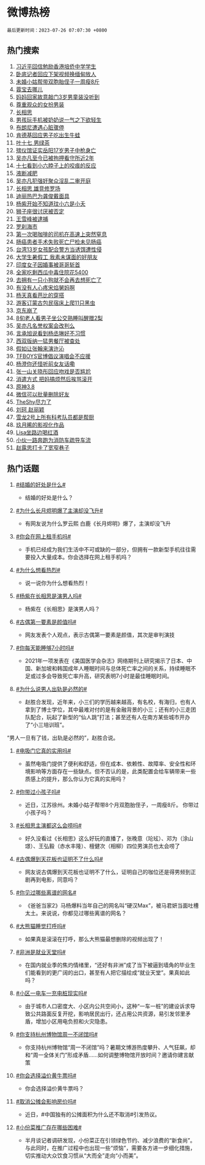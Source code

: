 # 微博热榜

`最后更新时间：2023-07-26 07:07:30 +0800`

## 热门搜索

1. [习近平回信勉励香港培侨中学学生](https://m.weibo.cn/search?containerid=100103type%3D1%26t%3D10%26q%3D%23%E4%B9%A0%E8%BF%91%E5%B9%B3%E5%9B%9E%E4%BF%A1%E5%8B%89%E5%8A%B1%E9%A6%99%E6%B8%AF%E5%9F%B9%E4%BE%A8%E4%B8%AD%E5%AD%A6%E5%AD%A6%E7%94%9F%23&stream_entry_id=51&isnewpage=1&extparam=seat%3D1%26dgr%3D0%26c_type%3D51%26filter_type%3Drealtimehot%26pos%3D0%26cate%3D10103%26stream_entry_id%3D51%26display_time%3D1690326449%26pre_seqid%3D169032644989001842362&luicode=10000011&lfid=106003type%253D25%2526t%253D3%2526disable_hot%253D1%2526filter_type%253Drealtimehot)
1. [卧底记者回应下架视频换缅甸放人](https://m.weibo.cn/search?containerid=100103type%3D1%26t%3D10%26q%3D%23%E5%8D%A7%E5%BA%95%E8%AE%B0%E8%80%85%E5%9B%9E%E5%BA%94%E4%B8%8B%E6%9E%B6%E8%A7%86%E9%A2%91%E6%8D%A2%E7%BC%85%E7%94%B8%E6%94%BE%E4%BA%BA%23&stream_entry_id=31&isnewpage=1&extparam=seat%3D1%26stream_entry_id%3D31%26filter_type%3Drealtimehot%26pos%3D0%26realpos%3D1%26lcate%3D5001%26c_type%3D31%26q%3D%2523%25E5%258D%25A7%25E5%25BA%2595%25E8%25AE%25B0%25E8%2580%2585%25E5%259B%259E%25E5%25BA%2594%25E4%25B8%258B%25E6%259E%25B6%25E8%25A7%2586%25E9%25A2%2591%25E6%258D%25A2%25E7%25BC%2585%25E7%2594%25B8%25E6%2594%25BE%25E4%25BA%25BA%2523%26flag%3D2%26cate%3D5001%26band_rank%3D1%26dgr%3D0%26display_time%3D1690326449%26pre_seqid%3D169032644989001842362&luicode=10000011&lfid=106003type%253D25%2526t%253D3%2526disable_hot%253D1%2526filter_type%253Drealtimehot)
1. [未婚小姑帮带双胞胎侄子一周瘦8斤](https://m.weibo.cn/search?containerid=100103type%3D1%26t%3D10%26q%3D%23%E6%9C%AA%E5%A9%9A%E5%B0%8F%E5%A7%91%E5%B8%AE%E5%B8%A6%E5%8F%8C%E8%83%9E%E8%83%8E%E4%BE%84%E5%AD%90%E4%B8%80%E5%91%A8%E7%98%A68%E6%96%A4%23&stream_entry_id=31&isnewpage=1&extparam=seat%3D1%26stream_entry_id%3D31%26filter_type%3Drealtimehot%26pos%3D1%26realpos%3D2%26lcate%3D5001%26c_type%3D31%26q%3D%2523%25E6%259C%25AA%25E5%25A9%259A%25E5%25B0%258F%25E5%25A7%2591%25E5%25B8%25AE%25E5%25B8%25A6%25E5%258F%258C%25E8%2583%259E%25E8%2583%258E%25E4%25BE%2584%25E5%25AD%2590%25E4%25B8%2580%25E5%2591%25A8%25E7%2598%25A68%25E6%2596%25A4%2523%26flag%3D0%26cate%3D5001%26band_rank%3D2%26dgr%3D0%26display_time%3D1690326449%26pre_seqid%3D169032644989001842362&luicode=10000011&lfid=106003type%253D25%2526t%253D3%2526disable_hot%253D1%2526filter_type%253Drealtimehot)
1. [蓉宝去哪儿](https://m.weibo.cn/search?containerid=100103type%3D1%26t%3D10%26q%3D%23%E8%93%89%E5%AE%9D%E5%8E%BB%E5%93%AA%E5%84%BF%23&stream_entry_id=31&isnewpage=1&extparam=seat%3D1%26stream_entry_id%3D31%26filter_type%3Drealtimehot%26pos%3D2%26realpos%3D3%26lcate%3D5001%26c_type%3D31%26q%3D%2523%25E8%2593%2589%25E5%25AE%259D%25E5%258E%25BB%25E5%2593%25AA%25E5%2584%25BF%2523%26flag%3D0%26cate%3D5001%26band_rank%3D3%26dgr%3D0%26display_time%3D1690326449%26pre_seqid%3D169032644989001842362&luicode=10000011&lfid=106003type%253D25%2526t%253D3%2526disable_hot%253D1%2526filter_type%253Drealtimehot)
1. [妈妈回家故意敲门3岁男童装没听到](https://m.weibo.cn/search?containerid=100103type%3D1%26t%3D10%26q%3D%23%E5%A6%88%E5%A6%88%E5%9B%9E%E5%AE%B6%E6%95%85%E6%84%8F%E6%95%B2%E9%97%A83%E5%B2%81%E7%94%B7%E7%AB%A5%E8%A3%85%E6%B2%A1%E5%90%AC%E5%88%B0%23&stream_entry_id=31&isnewpage=1&extparam=seat%3D1%26stream_entry_id%3D31%26filter_type%3Drealtimehot%26pos%3D3%26realpos%3D4%26lcate%3D5001%26c_type%3D31%26q%3D%2523%25E5%25A6%2588%25E5%25A6%2588%25E5%259B%259E%25E5%25AE%25B6%25E6%2595%2585%25E6%2584%258F%25E6%2595%25B2%25E9%2597%25A83%25E5%25B2%2581%25E7%2594%25B7%25E7%25AB%25A5%25E8%25A3%2585%25E6%25B2%25A1%25E5%2590%25AC%25E5%2588%25B0%2523%26flag%3D2%26cate%3D5001%26band_rank%3D4%26dgr%3D0%26display_time%3D1690326449%26pre_seqid%3D169032644989001842362&luicode=10000011&lfid=106003type%253D25%2526t%253D3%2526disable_hot%253D1%2526filter_type%253Drealtimehot)
1. [尊重观众的女扮男装](https://m.weibo.cn/search?containerid=100103type%3D1%26t%3D10%26q%3D%E5%B0%8A%E9%87%8D%E8%A7%82%E4%BC%97%E7%9A%84%E5%A5%B3%E6%89%AE%E7%94%B7%E8%A3%85&stream_entry_id=31&isnewpage=1&extparam=seat%3D1%26stream_entry_id%3D31%26filter_type%3Drealtimehot%26pos%3D4%26realpos%3D5%26lcate%3D5001%26c_type%3D31%26q%3D%25E5%25B0%258A%25E9%2587%258D%25E8%25A7%2582%25E4%25BC%2597%25E7%259A%2584%25E5%25A5%25B3%25E6%2589%25AE%25E7%2594%25B7%25E8%25A3%2585%26flag%3D2%26cate%3D5001%26band_rank%3D5%26dgr%3D0%26display_time%3D1690326449%26pre_seqid%3D169032644989001842362&luicode=10000011&lfid=106003type%253D25%2526t%253D3%2526disable_hot%253D1%2526filter_type%253Drealtimehot)
1. [长相思](https://m.weibo.cn/search?containerid=100103type%3D1%26t%3D10%26q%3D%E9%95%BF%E7%9B%B8%E6%80%9D&stream_entry_id=31&isnewpage=1&extparam=seat%3D1%26stream_entry_id%3D31%26filter_type%3Drealtimehot%26pos%3D5%26realpos%3D6%26lcate%3D5001%26c_type%3D31%26q%3D%25E9%2595%25BF%25E7%259B%25B8%25E6%2580%259D%26flag%3D16%26cate%3D5001%26band_rank%3D6%26dgr%3D0%26display_time%3D1690326449%26pre_seqid%3D169032644989001842362&luicode=10000011&lfid=106003type%253D25%2526t%253D3%2526disable_hot%253D1%2526filter_type%253Drealtimehot)
1. [男孩玩手机被奶奶说一气之下欲轻生](https://m.weibo.cn/search?containerid=100103type%3D1%26t%3D10%26q%3D%23%E7%94%B7%E5%AD%A9%E7%8E%A9%E6%89%8B%E6%9C%BA%E8%A2%AB%E5%A5%B6%E5%A5%B6%E8%AF%B4%E4%B8%80%E6%B0%94%E4%B9%8B%E4%B8%8B%E6%AC%B2%E8%BD%BB%E7%94%9F%23&stream_entry_id=31&isnewpage=1&extparam=seat%3D1%26stream_entry_id%3D31%26filter_type%3Drealtimehot%26pos%3D6%26realpos%3D7%26lcate%3D5001%26c_type%3D31%26q%3D%2523%25E7%2594%25B7%25E5%25AD%25A9%25E7%258E%25A9%25E6%2589%258B%25E6%259C%25BA%25E8%25A2%25AB%25E5%25A5%25B6%25E5%25A5%25B6%25E8%25AF%25B4%25E4%25B8%2580%25E6%25B0%2594%25E4%25B9%258B%25E4%25B8%258B%25E6%25AC%25B2%25E8%25BD%25BB%25E7%2594%259F%2523%26flag%3D32768%26cate%3D5001%26band_rank%3D7%26dgr%3D0%26display_time%3D1690326449%26pre_seqid%3D169032644989001842362&luicode=10000011&lfid=106003type%253D25%2526t%253D3%2526disable_hot%253D1%2526filter_type%253Drealtimehot)
1. [布朗尼遭遇心脏骤停](https://m.weibo.cn/search?containerid=100103type%3D1%26t%3D10%26q%3D%23%E5%B8%83%E6%9C%97%E5%B0%BC%E9%81%AD%E9%81%87%E5%BF%83%E8%84%8F%E9%AA%A4%E5%81%9C%23&stream_entry_id=31&isnewpage=1&extparam=seat%3D1%26stream_entry_id%3D31%26filter_type%3Drealtimehot%26pos%3D7%26realpos%3D8%26lcate%3D5001%26c_type%3D31%26q%3D%2523%25E5%25B8%2583%25E6%259C%2597%25E5%25B0%25BC%25E9%2581%25AD%25E9%2581%2587%25E5%25BF%2583%25E8%2584%258F%25E9%25AA%25A4%25E5%2581%259C%2523%26flag%3D2%26cate%3D5001%26band_rank%3D8%26dgr%3D0%26display_time%3D1690326449%26pre_seqid%3D169032644989001842362&luicode=10000011&lfid=106003type%253D25%2526t%253D3%2526disable_hot%253D1%2526filter_type%253Drealtimehot)
1. [肯德基回应男子吃出生牛蛙](https://m.weibo.cn/search?containerid=100103type%3D1%26t%3D10%26q%3D%23%E8%82%AF%E5%BE%B7%E5%9F%BA%E5%9B%9E%E5%BA%94%E7%94%B7%E5%AD%90%E5%90%83%E5%87%BA%E7%94%9F%E7%89%9B%E8%9B%99%23&stream_entry_id=31&isnewpage=1&extparam=seat%3D1%26stream_entry_id%3D31%26filter_type%3Drealtimehot%26pos%3D8%26realpos%3D9%26lcate%3D5001%26c_type%3D31%26q%3D%2523%25E8%2582%25AF%25E5%25BE%25B7%25E5%259F%25BA%25E5%259B%259E%25E5%25BA%2594%25E7%2594%25B7%25E5%25AD%2590%25E5%2590%2583%25E5%2587%25BA%25E7%2594%259F%25E7%2589%259B%25E8%259B%2599%2523%26flag%3D0%26cate%3D5001%26band_rank%3D9%26dgr%3D0%26display_time%3D1690326449%26pre_seqid%3D169032644989001842362&luicode=10000011&lfid=106003type%253D25%2526t%253D3%2526disable_hot%253D1%2526filter_type%253Drealtimehot)
1. [叶十七 男绿茶](https://m.weibo.cn/search?containerid=100103type%3D1%26t%3D10%26q%3D%E5%8F%B6%E5%8D%81%E4%B8%83+%E7%94%B7%E7%BB%BF%E8%8C%B6&stream_entry_id=31&isnewpage=1&extparam=seat%3D1%26stream_entry_id%3D31%26filter_type%3Drealtimehot%26pos%3D9%26realpos%3D10%26lcate%3D5001%26c_type%3D31%26q%3D%25E5%258F%25B6%25E5%258D%2581%25E4%25B8%2583%2520%25E7%2594%25B7%25E7%25BB%25BF%25E8%258C%25B6%26flag%3D0%26cate%3D5001%26band_rank%3D10%26dgr%3D0%26display_time%3D1690326449%26pre_seqid%3D169032644989001842362&luicode=10000011&lfid=106003type%253D25%2526t%253D3%2526disable_hot%253D1%2526filter_type%253Drealtimehot)
1. [殡仪馆证实岳阳17岁男子中枪身亡](https://m.weibo.cn/search?containerid=100103type%3D1%26t%3D10%26q%3D%23%E6%AE%A1%E4%BB%AA%E9%A6%86%E8%AF%81%E5%AE%9E%E5%B2%B3%E9%98%B317%E5%B2%81%E7%94%B7%E5%AD%90%E4%B8%AD%E6%9E%AA%E8%BA%AB%E4%BA%A1%23&stream_entry_id=31&isnewpage=1&extparam=seat%3D1%26stream_entry_id%3D31%26filter_type%3Drealtimehot%26pos%3D10%26realpos%3D11%26lcate%3D5001%26c_type%3D31%26q%3D%2523%25E6%25AE%25A1%25E4%25BB%25AA%25E9%25A6%2586%25E8%25AF%2581%25E5%25AE%259E%25E5%25B2%25B3%25E9%2598%25B317%25E5%25B2%2581%25E7%2594%25B7%25E5%25AD%2590%25E4%25B8%25AD%25E6%259E%25AA%25E8%25BA%25AB%25E4%25BA%25A1%2523%26flag%3D2%26cate%3D5001%26band_rank%3D11%26dgr%3D0%26display_time%3D1690326449%26pre_seqid%3D169032644989001842362&luicode=10000011&lfid=106003type%253D25%2526t%253D3%2526disable_hot%253D1%2526filter_type%253Drealtimehot)
1. [吴亦凡至今已被拘押看守所近2年](https://m.weibo.cn/search?containerid=100103type%3D1%26t%3D10%26q%3D%23%E5%90%B4%E4%BA%A6%E5%87%A1%E8%87%B3%E4%BB%8A%E5%B7%B2%E8%A2%AB%E6%8B%98%E6%8A%BC%E7%9C%8B%E5%AE%88%E6%89%80%E8%BF%912%E5%B9%B4%23&stream_entry_id=31&isnewpage=1&extparam=seat%3D1%26stream_entry_id%3D31%26filter_type%3Drealtimehot%26pos%3D11%26realpos%3D12%26lcate%3D5001%26c_type%3D31%26q%3D%2523%25E5%2590%25B4%25E4%25BA%25A6%25E5%2587%25A1%25E8%2587%25B3%25E4%25BB%258A%25E5%25B7%25B2%25E8%25A2%25AB%25E6%258B%2598%25E6%258A%25BC%25E7%259C%258B%25E5%25AE%2588%25E6%2589%2580%25E8%25BF%25912%25E5%25B9%25B4%2523%26flag%3D0%26cate%3D5001%26band_rank%3D12%26dgr%3D0%26display_time%3D1690326449%26pre_seqid%3D169032644989001842362&luicode=10000011&lfid=106003type%253D25%2526t%253D3%2526disable_hot%253D1%2526filter_type%253Drealtimehot)
1. [十七看到小六脖子上的咬痕的反应](https://m.weibo.cn/search?containerid=100103type%3D1%26t%3D10%26q%3D%23%E5%8D%81%E4%B8%83%E7%9C%8B%E5%88%B0%E5%B0%8F%E5%85%AD%E8%84%96%E5%AD%90%E4%B8%8A%E7%9A%84%E5%92%AC%E7%97%95%E7%9A%84%E5%8F%8D%E5%BA%94%23&stream_entry_id=31&isnewpage=1&extparam=seat%3D1%26stream_entry_id%3D31%26filter_type%3Drealtimehot%26pos%3D12%26realpos%3D13%26lcate%3D5001%26c_type%3D31%26q%3D%2523%25E5%258D%2581%25E4%25B8%2583%25E7%259C%258B%25E5%2588%25B0%25E5%25B0%258F%25E5%2585%25AD%25E8%2584%2596%25E5%25AD%2590%25E4%25B8%258A%25E7%259A%2584%25E5%2592%25AC%25E7%2597%2595%25E7%259A%2584%25E5%258F%258D%25E5%25BA%2594%2523%26flag%3D0%26cate%3D5001%26band_rank%3D13%26dgr%3D0%26display_time%3D1690326449%26pre_seqid%3D169032644989001842362&luicode=10000011&lfid=106003type%253D25%2526t%253D3%2526disable_hot%253D1%2526filter_type%253Drealtimehot)
1. [液断减肥](https://m.weibo.cn/search?containerid=100103type%3D1%26t%3D10%26q%3D%E6%B6%B2%E6%96%AD%E5%87%8F%E8%82%A5&stream_entry_id=31&isnewpage=1&extparam=seat%3D1%26stream_entry_id%3D31%26filter_type%3Drealtimehot%26pos%3D13%26realpos%3D14%26lcate%3D5001%26c_type%3D31%26q%3D%25E6%25B6%25B2%25E6%2596%25AD%25E5%2587%258F%25E8%2582%25A5%26flag%3D0%26cate%3D5001%26band_rank%3D14%26dgr%3D0%26display_time%3D1690326449%26pre_seqid%3D169032644989001842362&luicode=10000011&lfid=106003type%253D25%2526t%253D3%2526disable_hot%253D1%2526filter_type%253Drealtimehot)
1. [吴亦凡犯强奸聚众淫乱二审开庭](https://m.weibo.cn/search?containerid=100103type%3D1%26t%3D10%26q%3D%23%E5%90%B4%E4%BA%A6%E5%87%A1%E7%8A%AF%E5%BC%BA%E5%A5%B8%E8%81%9A%E4%BC%97%E6%B7%AB%E4%B9%B1%E4%BA%8C%E5%AE%A1%E5%BC%80%E5%BA%AD%23&stream_entry_id=31&isnewpage=1&extparam=seat%3D1%26stream_entry_id%3D31%26filter_type%3Drealtimehot%26pos%3D14%26realpos%3D15%26lcate%3D5001%26c_type%3D31%26q%3D%2523%25E5%2590%25B4%25E4%25BA%25A6%25E5%2587%25A1%25E7%258A%25AF%25E5%25BC%25BA%25E5%25A5%25B8%25E8%2581%259A%25E4%25BC%2597%25E6%25B7%25AB%25E4%25B9%25B1%25E4%25BA%258C%25E5%25AE%25A1%25E5%25BC%2580%25E5%25BA%25AD%2523%26flag%3D0%26cate%3D5001%26band_rank%3D15%26dgr%3D0%26display_time%3D1690326449%26pre_seqid%3D169032644989001842362&luicode=10000011&lfid=106003type%253D25%2526t%253D3%2526disable_hot%253D1%2526filter_type%253Drealtimehot)
1. [长相思 雄竞修罗场](https://m.weibo.cn/search?containerid=100103type%3D1%26t%3D10%26q%3D%E9%95%BF%E7%9B%B8%E6%80%9D+%E9%9B%84%E7%AB%9E%E4%BF%AE%E7%BD%97%E5%9C%BA&stream_entry_id=31&isnewpage=1&extparam=seat%3D1%26stream_entry_id%3D31%26filter_type%3Drealtimehot%26pos%3D15%26realpos%3D16%26lcate%3D5001%26c_type%3D31%26q%3D%25E9%2595%25BF%25E7%259B%25B8%25E6%2580%259D%2520%25E9%259B%2584%25E7%25AB%259E%25E4%25BF%25AE%25E7%25BD%2597%25E5%259C%25BA%26flag%3D0%26cate%3D5001%26band_rank%3D16%26dgr%3D0%26display_time%3D1690326449%26pre_seqid%3D169032644989001842362&luicode=10000011&lfid=106003type%253D25%2526t%253D3%2526disable_hot%253D1%2526filter_type%253Drealtimehot)
1. [迪丽热巴为龚俊戴面具](https://m.weibo.cn/search?containerid=100103type%3D1%26t%3D10%26q%3D%23%E8%BF%AA%E4%B8%BD%E7%83%AD%E5%B7%B4%E4%B8%BA%E9%BE%9A%E4%BF%8A%E6%88%B4%E9%9D%A2%E5%85%B7%23&stream_entry_id=31&isnewpage=1&extparam=seat%3D1%26stream_entry_id%3D31%26filter_type%3Drealtimehot%26pos%3D16%26realpos%3D17%26lcate%3D5001%26c_type%3D31%26q%3D%2523%25E8%25BF%25AA%25E4%25B8%25BD%25E7%2583%25AD%25E5%25B7%25B4%25E4%25B8%25BA%25E9%25BE%259A%25E4%25BF%258A%25E6%2588%25B4%25E9%259D%25A2%25E5%2585%25B7%2523%26flag%3D0%26cate%3D5001%26band_rank%3D17%26dgr%3D0%26display_time%3D1690326449%26pre_seqid%3D169032644989001842362&luicode=10000011&lfid=106003type%253D25%2526t%253D3%2526disable_hot%253D1%2526filter_type%253Drealtimehot)
1. [杨紫开始不知道玟小六是小夭](https://m.weibo.cn/search?containerid=100103type%3D1%26t%3D10%26q%3D%23%E6%9D%A8%E7%B4%AB%E5%BC%80%E5%A7%8B%E4%B8%8D%E7%9F%A5%E9%81%93%E7%8E%9F%E5%B0%8F%E5%85%AD%E6%98%AF%E5%B0%8F%E5%A4%AD%23&stream_entry_id=31&isnewpage=1&extparam=seat%3D1%26stream_entry_id%3D31%26filter_type%3Drealtimehot%26pos%3D17%26realpos%3D18%26lcate%3D5001%26c_type%3D31%26q%3D%2523%25E6%259D%25A8%25E7%25B4%25AB%25E5%25BC%2580%25E5%25A7%258B%25E4%25B8%258D%25E7%259F%25A5%25E9%2581%2593%25E7%258E%259F%25E5%25B0%258F%25E5%2585%25AD%25E6%2598%25AF%25E5%25B0%258F%25E5%25A4%25AD%2523%26flag%3D0%26cate%3D5001%26band_rank%3D18%26dgr%3D0%26display_time%3D1690326449%26pre_seqid%3D169032644989001842362&luicode=10000011&lfid=106003type%253D25%2526t%253D3%2526disable_hot%253D1%2526filter_type%253Drealtimehot)
1. [狮子座很讨厌被否定](https://m.weibo.cn/search?containerid=100103type%3D1%26t%3D10%26q%3D%E7%8B%AE%E5%AD%90%E5%BA%A7%E5%BE%88%E8%AE%A8%E5%8E%8C%E8%A2%AB%E5%90%A6%E5%AE%9A&stream_entry_id=31&isnewpage=1&extparam=seat%3D1%26stream_entry_id%3D31%26filter_type%3Drealtimehot%26pos%3D18%26realpos%3D19%26lcate%3D5001%26c_type%3D31%26q%3D%25E7%258B%25AE%25E5%25AD%2590%25E5%25BA%25A7%25E5%25BE%2588%25E8%25AE%25A8%25E5%258E%258C%25E8%25A2%25AB%25E5%2590%25A6%25E5%25AE%259A%26flag%3D0%26cate%3D5001%26band_rank%3D19%26dgr%3D0%26display_time%3D1690326449%26pre_seqid%3D169032644989001842362&luicode=10000011&lfid=106003type%253D25%2526t%253D3%2526disable_hot%253D1%2526filter_type%253Drealtimehot)
1. [王雪峰被逮捕](https://m.weibo.cn/search?containerid=100103type%3D1%26t%3D10%26q%3D%23%E7%8E%8B%E9%9B%AA%E5%B3%B0%E8%A2%AB%E9%80%AE%E6%8D%95%23&stream_entry_id=31&isnewpage=1&extparam=seat%3D1%26stream_entry_id%3D31%26filter_type%3Drealtimehot%26pos%3D19%26realpos%3D20%26lcate%3D5001%26c_type%3D31%26q%3D%2523%25E7%258E%258B%25E9%259B%25AA%25E5%25B3%25B0%25E8%25A2%25AB%25E9%2580%25AE%25E6%258D%2595%2523%26flag%3D0%26cate%3D5001%26band_rank%3D20%26dgr%3D0%26display_time%3D1690326449%26pre_seqid%3D169032644989001842362&luicode=10000011&lfid=106003type%253D25%2526t%253D3%2526disable_hot%253D1%2526filter_type%253Drealtimehot)
1. [罗刹海市](https://m.weibo.cn/search?containerid=100103type%3D1%26t%3D10%26q%3D%E7%BD%97%E5%88%B9%E6%B5%B7%E5%B8%82&stream_entry_id=31&isnewpage=1&extparam=seat%3D1%26stream_entry_id%3D31%26filter_type%3Drealtimehot%26pos%3D20%26realpos%3D21%26lcate%3D5001%26c_type%3D31%26q%3D%25E7%25BD%2597%25E5%2588%25B9%25E6%25B5%25B7%25E5%25B8%2582%26flag%3D0%26cate%3D5001%26band_rank%3D21%26dgr%3D0%26display_time%3D1690326449%26pre_seqid%3D169032644989001842362&luicode=10000011&lfid=106003type%253D25%2526t%253D3%2526disable_hot%253D1%2526filter_type%253Drealtimehot)
1. [第一次喝咖啡的司机在高速上突然窒息](https://m.weibo.cn/search?containerid=100103type%3D1%26t%3D10%26q%3D%23%E7%AC%AC%E4%B8%80%E6%AC%A1%E5%96%9D%E5%92%96%E5%95%A1%E7%9A%84%E5%8F%B8%E6%9C%BA%E5%9C%A8%E9%AB%98%E9%80%9F%E4%B8%8A%E7%AA%81%E7%84%B6%E7%AA%92%E6%81%AF%23&stream_entry_id=31&isnewpage=1&extparam=seat%3D1%26stream_entry_id%3D31%26filter_type%3Drealtimehot%26pos%3D21%26realpos%3D22%26lcate%3D5001%26c_type%3D31%26q%3D%2523%25E7%25AC%25AC%25E4%25B8%2580%25E6%25AC%25A1%25E5%2596%259D%25E5%2592%2596%25E5%2595%25A1%25E7%259A%2584%25E5%258F%25B8%25E6%259C%25BA%25E5%259C%25A8%25E9%25AB%2598%25E9%2580%259F%25E4%25B8%258A%25E7%25AA%2581%25E7%2584%25B6%25E7%25AA%2592%25E6%2581%25AF%2523%26flag%3D32768%26cate%3D5001%26band_rank%3D22%26dgr%3D0%26display_time%3D1690326449%26pre_seqid%3D169032644989001842362&luicode=10000011&lfid=106003type%253D25%2526t%253D3%2526disable_hot%253D1%2526filter_type%253Drealtimehot)
1. [肠癌患者手术失败死亡尸检未见肠癌](https://m.weibo.cn/search?containerid=100103type%3D1%26t%3D10%26q%3D%23%E8%82%A0%E7%99%8C%E6%82%A3%E8%80%85%E6%89%8B%E6%9C%AF%E5%A4%B1%E8%B4%A5%E6%AD%BB%E4%BA%A1%E5%B0%B8%E6%A3%80%E6%9C%AA%E8%A7%81%E8%82%A0%E7%99%8C%23&stream_entry_id=31&isnewpage=1&extparam=seat%3D1%26stream_entry_id%3D31%26filter_type%3Drealtimehot%26pos%3D22%26realpos%3D23%26lcate%3D5001%26c_type%3D31%26q%3D%2523%25E8%2582%25A0%25E7%2599%258C%25E6%2582%25A3%25E8%2580%2585%25E6%2589%258B%25E6%259C%25AF%25E5%25A4%25B1%25E8%25B4%25A5%25E6%25AD%25BB%25E4%25BA%25A1%25E5%25B0%25B8%25E6%25A3%2580%25E6%259C%25AA%25E8%25A7%2581%25E8%2582%25A0%25E7%2599%258C%2523%26flag%3D0%26cate%3D5001%26band_rank%3D23%26dgr%3D0%26display_time%3D1690326449%26pre_seqid%3D169032644989001842362&luicode=10000011&lfid=106003type%253D25%2526t%253D3%2526disable_hot%253D1%2526filter_type%253Drealtimehot)
1. [台湾13岁女孩配合警方当诱饵遭性侵](https://m.weibo.cn/search?containerid=100103type%3D1%26t%3D10%26q%3D%23%E5%8F%B0%E6%B9%BE13%E5%B2%81%E5%A5%B3%E5%AD%A9%E9%85%8D%E5%90%88%E8%AD%A6%E6%96%B9%E5%BD%93%E8%AF%B1%E9%A5%B5%E9%81%AD%E6%80%A7%E4%BE%B5%23&stream_entry_id=31&isnewpage=1&extparam=seat%3D1%26stream_entry_id%3D31%26filter_type%3Drealtimehot%26pos%3D23%26realpos%3D24%26lcate%3D5001%26c_type%3D31%26q%3D%2523%25E5%258F%25B0%25E6%25B9%25BE13%25E5%25B2%2581%25E5%25A5%25B3%25E5%25AD%25A9%25E9%2585%258D%25E5%2590%2588%25E8%25AD%25A6%25E6%2596%25B9%25E5%25BD%2593%25E8%25AF%25B1%25E9%25A5%25B5%25E9%2581%25AD%25E6%2580%25A7%25E4%25BE%25B5%2523%26flag%3D0%26cate%3D5001%26band_rank%3D24%26dgr%3D0%26display_time%3D1690326449%26pre_seqid%3D169032644989001842362&luicode=10000011&lfid=106003type%253D25%2526t%253D3%2526disable_hot%253D1%2526filter_type%253Drealtimehot)
1. [大学生暑假工 我素未谋面的好朋友](https://m.weibo.cn/search?containerid=100103type%3D1%26t%3D10%26q%3D%E5%A4%A7%E5%AD%A6%E7%94%9F%E6%9A%91%E5%81%87%E5%B7%A5+%E6%88%91%E7%B4%A0%E6%9C%AA%E8%B0%8B%E9%9D%A2%E7%9A%84%E5%A5%BD%E6%9C%8B%E5%8F%8B&stream_entry_id=31&isnewpage=1&extparam=seat%3D1%26stream_entry_id%3D31%26filter_type%3Drealtimehot%26pos%3D24%26realpos%3D25%26lcate%3D5001%26c_type%3D31%26q%3D%25E5%25A4%25A7%25E5%25AD%25A6%25E7%2594%259F%25E6%259A%2591%25E5%2581%2587%25E5%25B7%25A5%2520%25E6%2588%2591%25E7%25B4%25A0%25E6%259C%25AA%25E8%25B0%258B%25E9%259D%25A2%25E7%259A%2584%25E5%25A5%25BD%25E6%259C%258B%25E5%258F%258B%26flag%3D0%26cate%3D5001%26band_rank%3D25%26dgr%3D0%26display_time%3D1690326449%26pre_seqid%3D169032644989001842362&luicode=10000011&lfid=106003type%253D25%2526t%253D3%2526disable_hot%253D1%2526filter_type%253Drealtimehot)
1. [印度女子因婚事被哥哥斩首](https://m.weibo.cn/search?containerid=100103type%3D1%26t%3D10%26q%3D%23%E5%8D%B0%E5%BA%A6%E5%A5%B3%E5%AD%90%E5%9B%A0%E5%A9%9A%E4%BA%8B%E8%A2%AB%E5%93%A5%E5%93%A5%E6%96%A9%E9%A6%96%23&stream_entry_id=31&isnewpage=1&extparam=seat%3D1%26stream_entry_id%3D31%26filter_type%3Drealtimehot%26pos%3D25%26realpos%3D26%26lcate%3D5001%26c_type%3D31%26q%3D%2523%25E5%258D%25B0%25E5%25BA%25A6%25E5%25A5%25B3%25E5%25AD%2590%25E5%259B%25A0%25E5%25A9%259A%25E4%25BA%258B%25E8%25A2%25AB%25E5%2593%25A5%25E5%2593%25A5%25E6%2596%25A9%25E9%25A6%2596%2523%26flag%3D0%26cate%3D5001%26band_rank%3D26%26dgr%3D0%26display_time%3D1690326449%26pre_seqid%3D169032644989001842362&luicode=10000011&lfid=106003type%253D25%2526t%253D3%2526disable_hot%253D1%2526filter_type%253Drealtimehot)
1. [全家吃剩西瓜中毒住院花5400](https://m.weibo.cn/search?containerid=100103type%3D1%26t%3D10%26q%3D%23%E5%85%A8%E5%AE%B6%E5%90%83%E5%89%A9%E8%A5%BF%E7%93%9C%E4%B8%AD%E6%AF%92%E4%BD%8F%E9%99%A2%E8%8A%B15400%23&stream_entry_id=31&isnewpage=1&extparam=seat%3D1%26stream_entry_id%3D31%26filter_type%3Drealtimehot%26pos%3D26%26realpos%3D27%26lcate%3D5001%26c_type%3D31%26q%3D%2523%25E5%2585%25A8%25E5%25AE%25B6%25E5%2590%2583%25E5%2589%25A9%25E8%25A5%25BF%25E7%2593%259C%25E4%25B8%25AD%25E6%25AF%2592%25E4%25BD%258F%25E9%2599%25A2%25E8%258A%25B15400%2523%26flag%3D0%26cate%3D5001%26band_rank%3D27%26dgr%3D0%26display_time%3D1690326449%26pre_seqid%3D169032644989001842362&luicode=10000011&lfid=106003type%253D25%2526t%253D3%2526disable_hot%253D1%2526filter_type%253Drealtimehot)
1. [去拥有一只小狗就不会再去想死亡了](https://m.weibo.cn/search?containerid=100103type%3D1%26t%3D10%26q%3D%E5%8E%BB%E6%8B%A5%E6%9C%89%E4%B8%80%E5%8F%AA%E5%B0%8F%E7%8B%97%E5%B0%B1%E4%B8%8D%E4%BC%9A%E5%86%8D%E5%8E%BB%E6%83%B3%E6%AD%BB%E4%BA%A1%E4%BA%86&stream_entry_id=31&isnewpage=1&extparam=seat%3D1%26stream_entry_id%3D31%26filter_type%3Drealtimehot%26pos%3D27%26realpos%3D28%26lcate%3D5001%26c_type%3D31%26q%3D%25E5%258E%25BB%25E6%258B%25A5%25E6%259C%2589%25E4%25B8%2580%25E5%258F%25AA%25E5%25B0%258F%25E7%258B%2597%25E5%25B0%25B1%25E4%25B8%258D%25E4%25BC%259A%25E5%2586%258D%25E5%258E%25BB%25E6%2583%25B3%25E6%25AD%25BB%25E4%25BA%25A1%25E4%25BA%2586%26flag%3D0%26cate%3D5001%26band_rank%3D28%26dgr%3D0%26display_time%3D1690326449%26pre_seqid%3D169032644989001842362&luicode=10000011&lfid=106003type%253D25%2526t%253D3%2526disable_hot%253D1%2526filter_type%253Drealtimehot)
1. [有没有人心疼宋焰舅妈啊](https://m.weibo.cn/search?containerid=100103type%3D1%26t%3D10%26q%3D%23%E6%9C%89%E6%B2%A1%E6%9C%89%E4%BA%BA%E5%BF%83%E7%96%BC%E5%AE%8B%E7%84%B0%E8%88%85%E5%A6%88%E5%95%8A%23&stream_entry_id=31&isnewpage=1&extparam=seat%3D1%26stream_entry_id%3D31%26filter_type%3Drealtimehot%26pos%3D28%26realpos%3D29%26lcate%3D5001%26c_type%3D31%26q%3D%2523%25E6%259C%2589%25E6%25B2%25A1%25E6%259C%2589%25E4%25BA%25BA%25E5%25BF%2583%25E7%2596%25BC%25E5%25AE%258B%25E7%2584%25B0%25E8%2588%2585%25E5%25A6%2588%25E5%2595%258A%2523%26flag%3D0%26cate%3D5001%26band_rank%3D29%26dgr%3D0%26display_time%3D1690326449%26pre_seqid%3D169032644989001842362&luicode=10000011&lfid=106003type%253D25%2526t%253D3%2526disable_hot%253D1%2526filter_type%253Drealtimehot)
1. [杨天真看芭比的穿搭](https://m.weibo.cn/search?containerid=100103type%3D1%26t%3D10%26q%3D%23%E6%9D%A8%E5%A4%A9%E7%9C%9F%E7%9C%8B%E8%8A%AD%E6%AF%94%E7%9A%84%E7%A9%BF%E6%90%AD%23&stream_entry_id=31&isnewpage=1&extparam=seat%3D1%26stream_entry_id%3D31%26filter_type%3Drealtimehot%26pos%3D29%26realpos%3D30%26lcate%3D5001%26c_type%3D31%26q%3D%2523%25E6%259D%25A8%25E5%25A4%25A9%25E7%259C%259F%25E7%259C%258B%25E8%258A%25AD%25E6%25AF%2594%25E7%259A%2584%25E7%25A9%25BF%25E6%2590%25AD%2523%26flag%3D1%26cate%3D5001%26band_rank%3D30%26dgr%3D0%26display_time%3D1690326449%26pre_seqid%3D169032644989001842362&luicode=10000011&lfid=106003type%253D25%2526t%253D3%2526disable_hot%253D1%2526filter_type%253Drealtimehot)
1. [游客订蒙古包民宿床上爬11只黑虫](https://m.weibo.cn/search?containerid=100103type%3D1%26t%3D10%26q%3D%23%E6%B8%B8%E5%AE%A2%E8%AE%A2%E8%92%99%E5%8F%A4%E5%8C%85%E6%B0%91%E5%AE%BF%E5%BA%8A%E4%B8%8A%E7%88%AC11%E5%8F%AA%E9%BB%91%E8%99%AB%23&stream_entry_id=31&isnewpage=1&extparam=seat%3D1%26stream_entry_id%3D31%26filter_type%3Drealtimehot%26pos%3D30%26realpos%3D31%26lcate%3D5001%26c_type%3D31%26q%3D%2523%25E6%25B8%25B8%25E5%25AE%25A2%25E8%25AE%25A2%25E8%2592%2599%25E5%258F%25A4%25E5%258C%2585%25E6%25B0%2591%25E5%25AE%25BF%25E5%25BA%258A%25E4%25B8%258A%25E7%2588%25AC11%25E5%258F%25AA%25E9%25BB%2591%25E8%2599%25AB%2523%26flag%3D1%26cate%3D5001%26band_rank%3D31%26dgr%3D0%26display_time%3D1690326449%26pre_seqid%3D169032644989001842362&luicode=10000011&lfid=106003type%253D25%2526t%253D3%2526disable_hot%253D1%2526filter_type%253Drealtimehot)
1. [京东崩了](https://m.weibo.cn/search?containerid=100103type%3D1%26t%3D10%26q%3D%E4%BA%AC%E4%B8%9C%E5%B4%A9%E4%BA%86&stream_entry_id=31&isnewpage=1&extparam=seat%3D1%26stream_entry_id%3D31%26filter_type%3Drealtimehot%26pos%3D31%26realpos%3D32%26lcate%3D5001%26c_type%3D31%26q%3D%25E4%25BA%25AC%25E4%25B8%259C%25E5%25B4%25A9%25E4%25BA%2586%26flag%3D0%26cate%3D5001%26band_rank%3D32%26dgr%3D0%26display_time%3D1690326449%26pre_seqid%3D169032644989001842362&luicode=10000011&lfid=106003type%253D25%2526t%253D3%2526disable_hot%253D1%2526filter_type%253Drealtimehot)
1. [8旬老人看男子坐公交熟睡叫醒赠2梨](https://m.weibo.cn/search?containerid=100103type%3D1%26t%3D10%26q%3D%238%E6%97%AC%E8%80%81%E4%BA%BA%E7%9C%8B%E7%94%B7%E5%AD%90%E5%9D%90%E5%85%AC%E4%BA%A4%E7%86%9F%E7%9D%A1%E5%8F%AB%E9%86%92%E8%B5%A02%E6%A2%A8%23&stream_entry_id=31&isnewpage=1&extparam=seat%3D1%26stream_entry_id%3D31%26filter_type%3Drealtimehot%26pos%3D32%26realpos%3D33%26lcate%3D5001%26c_type%3D31%26q%3D%25238%25E6%2597%25AC%25E8%2580%2581%25E4%25BA%25BA%25E7%259C%258B%25E7%2594%25B7%25E5%25AD%2590%25E5%259D%2590%25E5%2585%25AC%25E4%25BA%25A4%25E7%2586%259F%25E7%259D%25A1%25E5%258F%25AB%25E9%2586%2592%25E8%25B5%25A02%25E6%25A2%25A8%2523%26flag%3D32768%26cate%3D5001%26band_rank%3D33%26dgr%3D0%26display_time%3D1690326449%26pre_seqid%3D169032644989001842362&luicode=10000011&lfid=106003type%253D25%2526t%253D3%2526disable_hot%253D1%2526filter_type%253Drealtimehot)
1. [吴亦凡名誉权案会改判么](https://m.weibo.cn/search?containerid=100103type%3D1%26t%3D10%26q%3D%23%E5%90%B4%E4%BA%A6%E5%87%A1%E5%90%8D%E8%AA%89%E6%9D%83%E6%A1%88%E4%BC%9A%E6%94%B9%E5%88%A4%E4%B9%88%23&stream_entry_id=31&isnewpage=1&extparam=seat%3D1%26stream_entry_id%3D31%26filter_type%3Drealtimehot%26pos%3D33%26realpos%3D34%26lcate%3D5001%26c_type%3D31%26q%3D%2523%25E5%2590%25B4%25E4%25BA%25A6%25E5%2587%25A1%25E5%2590%258D%25E8%25AA%2589%25E6%259D%2583%25E6%25A1%2588%25E4%25BC%259A%25E6%2594%25B9%25E5%2588%25A4%25E4%25B9%2588%2523%26flag%3D0%26cate%3D5001%26band_rank%3D34%26dgr%3D0%26display_time%3D1690326449%26pre_seqid%3D169032644989001842362&luicode=10000011&lfid=106003type%253D25%2526t%253D3%2526disable_hot%253D1%2526filter_type%253Drealtimehot)
1. [言承旭说看到杨丞琳好不习惯](https://m.weibo.cn/search?containerid=100103type%3D1%26t%3D10%26q%3D%23%E8%A8%80%E6%89%BF%E6%97%AD%E8%AF%B4%E7%9C%8B%E5%88%B0%E6%9D%A8%E4%B8%9E%E7%90%B3%E5%A5%BD%E4%B8%8D%E4%B9%A0%E6%83%AF%23&stream_entry_id=31&isnewpage=1&extparam=seat%3D1%26stream_entry_id%3D31%26filter_type%3Drealtimehot%26pos%3D34%26realpos%3D35%26lcate%3D5001%26c_type%3D31%26q%3D%2523%25E8%25A8%2580%25E6%2589%25BF%25E6%2597%25AD%25E8%25AF%25B4%25E7%259C%258B%25E5%2588%25B0%25E6%259D%25A8%25E4%25B8%259E%25E7%2590%25B3%25E5%25A5%25BD%25E4%25B8%258D%25E4%25B9%25A0%25E6%2583%25AF%2523%26flag%3D0%26cate%3D5001%26band_rank%3D35%26dgr%3D0%26display_time%3D1690326449%26pre_seqid%3D169032644989001842362&luicode=10000011&lfid=106003type%253D25%2526t%253D3%2526disable_hot%253D1%2526filter_type%253Drealtimehot)
1. [西双版纳一猛男餐厅被查处](https://m.weibo.cn/search?containerid=100103type%3D1%26t%3D10%26q%3D%23%E8%A5%BF%E5%8F%8C%E7%89%88%E7%BA%B3%E4%B8%80%E7%8C%9B%E7%94%B7%E9%A4%90%E5%8E%85%E8%A2%AB%E6%9F%A5%E5%A4%84%23&stream_entry_id=31&isnewpage=1&extparam=seat%3D1%26stream_entry_id%3D31%26filter_type%3Drealtimehot%26pos%3D35%26realpos%3D36%26lcate%3D5001%26c_type%3D31%26q%3D%2523%25E8%25A5%25BF%25E5%258F%258C%25E7%2589%2588%25E7%25BA%25B3%25E4%25B8%2580%25E7%258C%259B%25E7%2594%25B7%25E9%25A4%2590%25E5%258E%2585%25E8%25A2%25AB%25E6%259F%25A5%25E5%25A4%2584%2523%26flag%3D1%26cate%3D5001%26band_rank%3D36%26dgr%3D0%26display_time%3D1690326449%26pre_seqid%3D169032644989001842362&luicode=10000011&lfid=106003type%253D25%2526t%253D3%2526disable_hot%253D1%2526filter_type%253Drealtimehot)
1. [假如让张翰来演许沁](https://m.weibo.cn/search?containerid=100103type%3D1%26t%3D10%26q%3D%23%E5%81%87%E5%A6%82%E8%AE%A9%E5%BC%A0%E7%BF%B0%E6%9D%A5%E6%BC%94%E8%AE%B8%E6%B2%81%23&stream_entry_id=31&isnewpage=1&extparam=seat%3D1%26stream_entry_id%3D31%26filter_type%3Drealtimehot%26pos%3D36%26realpos%3D37%26lcate%3D5001%26c_type%3D31%26q%3D%2523%25E5%2581%2587%25E5%25A6%2582%25E8%25AE%25A9%25E5%25BC%25A0%25E7%25BF%25B0%25E6%259D%25A5%25E6%25BC%2594%25E8%25AE%25B8%25E6%25B2%2581%2523%26flag%3D0%26cate%3D5001%26band_rank%3D37%26dgr%3D0%26display_time%3D1690326449%26pre_seqid%3D169032644989001842362&luicode=10000011&lfid=106003type%253D25%2526t%253D3%2526disable_hot%253D1%2526filter_type%253Drealtimehot)
1. [TFBOYS官博倡议演唱会不应援](https://m.weibo.cn/search?containerid=100103type%3D1%26t%3D10%26q%3D%23TFBOYS%E5%AE%98%E5%8D%9A%E5%80%A1%E8%AE%AE%E6%BC%94%E5%94%B1%E4%BC%9A%E4%B8%8D%E5%BA%94%E6%8F%B4%23&stream_entry_id=31&isnewpage=1&extparam=seat%3D1%26stream_entry_id%3D31%26filter_type%3Drealtimehot%26pos%3D37%26realpos%3D38%26lcate%3D5001%26c_type%3D31%26q%3D%2523TFBOYS%25E5%25AE%2598%25E5%258D%259A%25E5%2580%25A1%25E8%25AE%25AE%25E6%25BC%2594%25E5%2594%25B1%25E4%25BC%259A%25E4%25B8%258D%25E5%25BA%2594%25E6%258F%25B4%2523%26flag%3D0%26cate%3D5001%26band_rank%3D38%26dgr%3D0%26display_time%3D1690326449%26pre_seqid%3D169032644989001842362&luicode=10000011&lfid=106003type%253D25%2526t%253D3%2526disable_hot%253D1%2526filter_type%253Drealtimehot)
1. [杨澄你还怪听前女友话嘞](https://m.weibo.cn/search?containerid=100103type%3D1%26t%3D10%26q%3D%23%E6%9D%A8%E6%BE%84%E4%BD%A0%E8%BF%98%E6%80%AA%E5%90%AC%E5%89%8D%E5%A5%B3%E5%8F%8B%E8%AF%9D%E5%98%9E%23&stream_entry_id=31&isnewpage=1&extparam=seat%3D1%26stream_entry_id%3D31%26filter_type%3Drealtimehot%26pos%3D38%26realpos%3D39%26lcate%3D5001%26c_type%3D31%26q%3D%2523%25E6%259D%25A8%25E6%25BE%2584%25E4%25BD%25A0%25E8%25BF%2598%25E6%2580%25AA%25E5%2590%25AC%25E5%2589%258D%25E5%25A5%25B3%25E5%258F%258B%25E8%25AF%259D%25E5%2598%259E%2523%26flag%3D0%26cate%3D5001%26band_rank%3D39%26dgr%3D0%26display_time%3D1690326449%26pre_seqid%3D169032644989001842362&luicode=10000011&lfid=106003type%253D25%2526t%253D3%2526disable_hot%253D1%2526filter_type%253Drealtimehot)
1. [张一山关晓彤回应吻戏是否尴尬](https://m.weibo.cn/search?containerid=100103type%3D1%26t%3D10%26q%3D%23%E5%BC%A0%E4%B8%80%E5%B1%B1%E5%85%B3%E6%99%93%E5%BD%A4%E5%9B%9E%E5%BA%94%E5%90%BB%E6%88%8F%E6%98%AF%E5%90%A6%E5%B0%B4%E5%B0%AC%23&stream_entry_id=31&isnewpage=1&extparam=seat%3D1%26stream_entry_id%3D31%26filter_type%3Drealtimehot%26pos%3D39%26realpos%3D40%26lcate%3D5001%26c_type%3D31%26q%3D%2523%25E5%25BC%25A0%25E4%25B8%2580%25E5%25B1%25B1%25E5%2585%25B3%25E6%2599%2593%25E5%25BD%25A4%25E5%259B%259E%25E5%25BA%2594%25E5%2590%25BB%25E6%2588%258F%25E6%2598%25AF%25E5%2590%25A6%25E5%25B0%25B4%25E5%25B0%25AC%2523%26flag%3D0%26cate%3D5001%26band_rank%3D40%26dgr%3D0%26display_time%3D1690326449%26pre_seqid%3D169032644989001842362&luicode=10000011&lfid=106003type%253D25%2526t%253D3%2526disable_hot%253D1%2526filter_type%253Drealtimehot)
1. [消遣方式 把妈搞烦然后挨骂滚开](https://m.weibo.cn/search?containerid=100103type%3D1%26t%3D10%26q%3D%E6%B6%88%E9%81%A3%E6%96%B9%E5%BC%8F+%E6%8A%8A%E5%A6%88%E6%90%9E%E7%83%A6%E7%84%B6%E5%90%8E%E6%8C%A8%E9%AA%82%E6%BB%9A%E5%BC%80&stream_entry_id=31&isnewpage=1&extparam=seat%3D1%26stream_entry_id%3D31%26filter_type%3Drealtimehot%26pos%3D40%26realpos%3D41%26lcate%3D5001%26c_type%3D31%26q%3D%25E6%25B6%2588%25E9%2581%25A3%25E6%2596%25B9%25E5%25BC%258F%2520%25E6%258A%258A%25E5%25A6%2588%25E6%2590%259E%25E7%2583%25A6%25E7%2584%25B6%25E5%2590%258E%25E6%258C%25A8%25E9%25AA%2582%25E6%25BB%259A%25E5%25BC%2580%26flag%3D0%26cate%3D5001%26band_rank%3D41%26dgr%3D0%26display_time%3D1690326449%26pre_seqid%3D169032644989001842362&luicode=10000011&lfid=106003type%253D25%2526t%253D3%2526disable_hot%253D1%2526filter_type%253Drealtimehot)
1. [原神3.8](https://m.weibo.cn/search?containerid=100103type%3D1%26t%3D10%26q%3D%23%E5%8E%9F%E7%A5%9E3.8%23&stream_entry_id=31&isnewpage=1&extparam=seat%3D1%26stream_entry_id%3D31%26filter_type%3Drealtimehot%26pos%3D41%26realpos%3D42%26lcate%3D5001%26c_type%3D31%26q%3D%2523%25E5%258E%259F%25E7%25A5%259E3.8%2523%26flag%3D0%26cate%3D5001%26band_rank%3D42%26dgr%3D0%26display_time%3D1690326449%26pre_seqid%3D169032644989001842362&luicode=10000011&lfid=106003type%253D25%2526t%253D3%2526disable_hot%253D1%2526filter_type%253Drealtimehot)
1. [微信可以批量删除好友](https://m.weibo.cn/search?containerid=100103type%3D1%26t%3D10%26q%3D%23%E5%BE%AE%E4%BF%A1%E5%8F%AF%E4%BB%A5%E6%89%B9%E9%87%8F%E5%88%A0%E9%99%A4%E5%A5%BD%E5%8F%8B%23&stream_entry_id=31&isnewpage=1&extparam=seat%3D1%26stream_entry_id%3D31%26filter_type%3Drealtimehot%26pos%3D42%26realpos%3D43%26lcate%3D5001%26c_type%3D31%26q%3D%2523%25E5%25BE%25AE%25E4%25BF%25A1%25E5%258F%25AF%25E4%25BB%25A5%25E6%2589%25B9%25E9%2587%258F%25E5%2588%25A0%25E9%2599%25A4%25E5%25A5%25BD%25E5%258F%258B%2523%26flag%3D0%26cate%3D5001%26band_rank%3D43%26dgr%3D0%26display_time%3D1690326449%26pre_seqid%3D169032644989001842362&luicode=10000011&lfid=106003type%253D25%2526t%253D3%2526disable_hot%253D1%2526filter_type%253Drealtimehot)
1. [TheShy尽力了](https://m.weibo.cn/search?containerid=100103type%3D1%26t%3D10%26q%3DTheShy%E5%B0%BD%E5%8A%9B%E4%BA%86&stream_entry_id=31&isnewpage=1&extparam=seat%3D1%26stream_entry_id%3D31%26filter_type%3Drealtimehot%26pos%3D43%26realpos%3D44%26lcate%3D5001%26c_type%3D31%26q%3DTheShy%25E5%25B0%25BD%25E5%258A%259B%25E4%25BA%2586%26flag%3D0%26cate%3D5001%26band_rank%3D44%26dgr%3D0%26display_time%3D1690326449%26pre_seqid%3D169032644989001842362&luicode=10000011&lfid=106003type%253D25%2526t%253D3%2526disable_hot%253D1%2526filter_type%253Drealtimehot)
1. [刘珂 赵丽颖](https://m.weibo.cn/search?containerid=100103type%3D1%26t%3D10%26q%3D%E5%88%98%E7%8F%82+%E8%B5%B5%E4%B8%BD%E9%A2%96&stream_entry_id=31&isnewpage=1&extparam=seat%3D1%26stream_entry_id%3D31%26filter_type%3Drealtimehot%26pos%3D44%26realpos%3D45%26lcate%3D5001%26c_type%3D31%26q%3D%25E5%2588%2598%25E7%258F%2582%2520%25E8%25B5%25B5%25E4%25B8%25BD%25E9%25A2%2596%26flag%3D0%26cate%3D5001%26band_rank%3D45%26dgr%3D0%26display_time%3D1690326449%26pre_seqid%3D169032644989001842362&luicode=10000011&lfid=106003type%253D25%2526t%253D3%2526disable_hot%253D1%2526filter_type%253Drealtimehot)
1. [雪龙2号上所有科考队员都是帮厨](https://m.weibo.cn/search?containerid=100103type%3D1%26t%3D10%26q%3D%23%E9%9B%AA%E9%BE%992%E5%8F%B7%E4%B8%8A%E6%89%80%E6%9C%89%E7%A7%91%E8%80%83%E9%98%9F%E5%91%98%E9%83%BD%E6%98%AF%E5%B8%AE%E5%8E%A8%23&stream_entry_id=31&isnewpage=1&extparam=seat%3D1%26stream_entry_id%3D31%26filter_type%3Drealtimehot%26pos%3D45%26realpos%3D46%26lcate%3D5001%26c_type%3D31%26q%3D%2523%25E9%259B%25AA%25E9%25BE%25992%25E5%258F%25B7%25E4%25B8%258A%25E6%2589%2580%25E6%259C%2589%25E7%25A7%2591%25E8%2580%2583%25E9%2598%259F%25E5%2591%2598%25E9%2583%25BD%25E6%2598%25AF%25E5%25B8%25AE%25E5%258E%25A8%2523%26flag%3D32768%26cate%3D5001%26band_rank%3D46%26dgr%3D0%26display_time%3D1690326449%26pre_seqid%3D169032644989001842362&luicode=10000011&lfid=106003type%253D25%2526t%253D3%2526disable_hot%253D1%2526filter_type%253Drealtimehot)
1. [玖月晞的影视化作品](https://m.weibo.cn/search?containerid=100103type%3D1%26t%3D10%26q%3D%23%E7%8E%96%E6%9C%88%E6%99%9E%E7%9A%84%E5%BD%B1%E8%A7%86%E5%8C%96%E4%BD%9C%E5%93%81%23&stream_entry_id=31&isnewpage=1&extparam=seat%3D1%26stream_entry_id%3D31%26filter_type%3Drealtimehot%26pos%3D46%26realpos%3D47%26lcate%3D5001%26c_type%3D31%26q%3D%2523%25E7%258E%2596%25E6%259C%2588%25E6%2599%259E%25E7%259A%2584%25E5%25BD%25B1%25E8%25A7%2586%25E5%258C%2596%25E4%25BD%259C%25E5%2593%2581%2523%26flag%3D0%26cate%3D5001%26band_rank%3D47%26dgr%3D0%26display_time%3D1690326449%26pre_seqid%3D169032644989001842362&luicode=10000011&lfid=106003type%253D25%2526t%253D3%2526disable_hot%253D1%2526filter_type%253Drealtimehot)
1. [Lisa坐路边喝红酒](https://m.weibo.cn/search?containerid=100103type%3D1%26t%3D10%26q%3D%23Lisa%E5%9D%90%E8%B7%AF%E8%BE%B9%E5%96%9D%E7%BA%A2%E9%85%92%23&stream_entry_id=31&isnewpage=1&extparam=seat%3D1%26stream_entry_id%3D31%26filter_type%3Drealtimehot%26pos%3D47%26realpos%3D48%26lcate%3D5001%26c_type%3D31%26q%3D%2523Lisa%25E5%259D%2590%25E8%25B7%25AF%25E8%25BE%25B9%25E5%2596%259D%25E7%25BA%25A2%25E9%2585%2592%2523%26flag%3D0%26cate%3D5001%26band_rank%3D48%26dgr%3D0%26display_time%3D1690326449%26pre_seqid%3D169032644989001842362&luicode=10000011&lfid=106003type%253D25%2526t%253D3%2526disable_hot%253D1%2526filter_type%253Drealtimehot)
1. [小伙一路奔跑为消防车疏导车流](https://m.weibo.cn/search?containerid=100103type%3D1%26t%3D10%26q%3D%23%E5%B0%8F%E4%BC%99%E4%B8%80%E8%B7%AF%E5%A5%94%E8%B7%91%E4%B8%BA%E6%B6%88%E9%98%B2%E8%BD%A6%E7%96%8F%E5%AF%BC%E8%BD%A6%E6%B5%81%23&stream_entry_id=31&isnewpage=1&extparam=seat%3D1%26stream_entry_id%3D31%26filter_type%3Drealtimehot%26pos%3D48%26realpos%3D49%26lcate%3D5001%26c_type%3D31%26q%3D%2523%25E5%25B0%258F%25E4%25BC%2599%25E4%25B8%2580%25E8%25B7%25AF%25E5%25A5%2594%25E8%25B7%2591%25E4%25B8%25BA%25E6%25B6%2588%25E9%2598%25B2%25E8%25BD%25A6%25E7%2596%258F%25E5%25AF%25BC%25E8%25BD%25A6%25E6%25B5%2581%2523%26flag%3D32768%26cate%3D5001%26band_rank%3D49%26dgr%3D0%26display_time%3D1690326449%26pre_seqid%3D169032644989001842362&luicode=10000011&lfid=106003type%253D25%2526t%253D3%2526disable_hot%253D1%2526filter_type%253Drealtimehot)
1. [赵露思打卡了宽窄巷子](https://m.weibo.cn/search?containerid=100103type%3D1%26t%3D10%26q%3D%23%E8%B5%B5%E9%9C%B2%E6%80%9D%E6%89%93%E5%8D%A1%E4%BA%86%E5%AE%BD%E7%AA%84%E5%B7%B7%E5%AD%90%23&stream_entry_id=31&isnewpage=1&extparam=seat%3D1%26stream_entry_id%3D31%26filter_type%3Drealtimehot%26pos%3D49%26realpos%3D50%26lcate%3D5001%26c_type%3D31%26q%3D%2523%25E8%25B5%25B5%25E9%259C%25B2%25E6%2580%259D%25E6%2589%2593%25E5%258D%25A1%25E4%25BA%2586%25E5%25AE%25BD%25E7%25AA%2584%25E5%25B7%25B7%25E5%25AD%2590%2523%26flag%3D0%26cate%3D5001%26band_rank%3D50%26dgr%3D0%26display_time%3D1690326449%26pre_seqid%3D169032644989001842362&luicode=10000011&lfid=106003type%253D25%2526t%253D3%2526disable_hot%253D1%2526filter_type%253Drealtimehot)

## 热门话题

1. [#结婚的好处是什么#](https://m.weibo.cn/search?containerid=231522type%3D1%26t%3D10%26q%3D%23%E7%BB%93%E5%A9%9A%E7%9A%84%E5%A5%BD%E5%A4%84%E6%98%AF%E4%BB%80%E4%B9%88%23&stream_entry_id=128&isnewpage=1&extparam=seat%3D1%26c_type%3D128%26dgr%3D0%26pos%3D1-0-0%26cate%3D5004%26lcate%3D5004%26unitid%3D1690170764237%26display_time%3D1690326450%26pre_seqid%3D16903264507260201554&luicode=10000011&lfid=231648_-_4)
    - 结婚的好处是什么？

1. [#为什么长月烬明爆了主演却没飞升#](https://m.weibo.cn/search?containerid=231522type%3D1%26t%3D10%26q%3D%23%E4%B8%BA%E4%BB%80%E4%B9%88%E9%95%BF%E6%9C%88%E7%83%AC%E6%98%8E%E7%88%86%E4%BA%86%E4%B8%BB%E6%BC%94%E5%8D%B4%E6%B2%A1%E9%A3%9E%E5%8D%87%23&stream_entry_id=128&isnewpage=1&extparam=seat%3D1%26c_type%3D128%26dgr%3D0%26pos%3D1-0-1%26cate%3D5004%26lcate%3D5004%26unitid%3D1690301659021%26display_time%3D1690326450%26pre_seqid%3D16903264507260201554&luicode=10000011&lfid=231648_-_4)
    - 有网友说为什么罗云熙 白鹿《长月烬明》爆了，主演却没飞升 ​

1. [#你会在网上租手机吗#](https://m.weibo.cn/search?containerid=231522type%3D1%26t%3D10%26q%3D%23%E4%BD%A0%E4%BC%9A%E5%9C%A8%E7%BD%91%E4%B8%8A%E7%A7%9F%E6%89%8B%E6%9C%BA%E5%90%97%23&stream_entry_id=128&isnewpage=1&extparam=seat%3D1%26c_type%3D128%26dgr%3D0%26pos%3D1-0-2%26cate%3D5004%26lcate%3D5004%26unitid%3D1690278805885%26display_time%3D1690326450%26pre_seqid%3D16903264507260201554&luicode=10000011&lfid=231648_-_4)
    - 手机已经成为我们生活中不可或缺的一部分，但拥有一款新型手机往往需要投入大量成本。你会选择在网上租手机吗？

1. [#为什么想看热烈#](https://m.weibo.cn/search?containerid=231522type%3D1%26t%3D10%26q%3D%23%E4%B8%BA%E4%BB%80%E4%B9%88%E6%83%B3%E7%9C%8B%E7%83%AD%E7%83%88%23&stream_entry_id=128&isnewpage=1&extparam=seat%3D1%26c_type%3D128%26dgr%3D0%26pos%3D1-0-3%26cate%3D5004%26lcate%3D5004%26unitid%3D1690265015283%26display_time%3D1690326450%26pre_seqid%3D16903264507260201554&luicode=10000011&lfid=231648_-_4)
    - 说一说你为什么想看热烈！

1. [#杨紫在长相思是演男人吗#](https://m.weibo.cn/search?containerid=231522type%3D1%26t%3D10%26q%3D%23%E6%9D%A8%E7%B4%AB%E5%9C%A8%E9%95%BF%E7%9B%B8%E6%80%9D%E6%98%AF%E6%BC%94%E7%94%B7%E4%BA%BA%E5%90%97%23&stream_entry_id=128&isnewpage=1&extparam=seat%3D1%26c_type%3D128%26dgr%3D0%26pos%3D1-0-4%26cate%3D5004%26lcate%3D5004%26unitid%3D1690242452403%26display_time%3D1690326450%26pre_seqid%3D16903264507260201554&luicode=10000011&lfid=231648_-_4)
    - 杨紫在《长相思》是演男人吗？

1. [#古偶第一要素是颜值吗#](https://m.weibo.cn/search?containerid=231522type%3D1%26t%3D10%26q%3D%23%E5%8F%A4%E5%81%B6%E7%AC%AC%E4%B8%80%E8%A6%81%E7%B4%A0%E6%98%AF%E9%A2%9C%E5%80%BC%E5%90%97%23&stream_entry_id=128&isnewpage=1&extparam=seat%3D1%26c_type%3D128%26dgr%3D0%26pos%3D1-0-5%26cate%3D5004%26lcate%3D5004%26unitid%3D1690266196674%26display_time%3D1690326450%26pre_seqid%3D16903264507260201554&luicode=10000011&lfid=231648_-_4)
    - 网友发表个人观点，表示古偶第一要素是颜值，其次是审判演技 ​

1. [#你每天能睡够7小时吗#](https://m.weibo.cn/search?containerid=231522type%3D1%26t%3D10%26q%3D%23%E4%BD%A0%E6%AF%8F%E5%A4%A9%E8%83%BD%E7%9D%A1%E5%A4%9F7%E5%B0%8F%E6%97%B6%E5%90%97%23&stream_entry_id=128&isnewpage=1&extparam=seat%3D1%26c_type%3D128%26dgr%3D0%26pos%3D1-0-6%26cate%3D5004%26lcate%3D5004%26unitid%3D1690163234471%26display_time%3D1690326450%26pre_seqid%3D16903264507260201554&luicode=10000011&lfid=231648_-_4)
    - 2021年一项发表在《美国医学会杂志》网络期刊上研究揭示了日本、中国、新加坡和韩国成年人睡眠时间与总体死亡率之间的关系，持续睡眠不足或过多会导致死亡率升高，研究表明7小时是最佳睡眠时间。

1. [#为什么说男人出轨是必然的#](https://m.weibo.cn/search?containerid=231522type%3D1%26t%3D10%26q%3D%23%E4%B8%BA%E4%BB%80%E4%B9%88%E8%AF%B4%E7%94%B7%E4%BA%BA%E5%87%BA%E8%BD%A8%E6%98%AF%E5%BF%85%E7%84%B6%E7%9A%84%23&stream_entry_id=128&isnewpage=1&extparam=seat%3D1%26c_type%3D128%26dgr%3D0%26pos%3D1-0-7%26cate%3D5004%26lcate%3D5004%26unitid%3D1690263478750%26display_time%3D1690326450%26pre_seqid%3D16903264507260201554&luicode=10000011&lfid=231648_-_4)
    - 赵胜合发现，近年来，小三们的学历越来越高，有名校，有海归，也有人拿到了博士学位，其中最难对付的是有金融背景的小三；还有的小三走团队配合，玩起了新型的“仙人跳”打法；甚至还有人在南方某些城市开办了“小三培训班”。

“男人一旦有了钱，出轨是必然的”，赵胜合说。

1. [#电吸门它真的实用吗#](https://m.weibo.cn/search?containerid=231522type%3D1%26t%3D10%26q%3D%23%E7%94%B5%E5%90%B8%E9%97%A8%E5%AE%83%E7%9C%9F%E7%9A%84%E5%AE%9E%E7%94%A8%E5%90%97%23&stream_entry_id=128&isnewpage=1&extparam=seat%3D1%26c_type%3D128%26dgr%3D0%26pos%3D1-0-8%26cate%3D5004%26lcate%3D5004%26unitid%3D1690171328765%26display_time%3D1690326450%26pre_seqid%3D16903264507260201554&luicode=10000011&lfid=231648_-_4)
    - 虽然电吸门提供了便利和舒适，但在成本、依赖性、故障率、安全性和环境影响等方面存在一些缺点。但不否认的是，此类配置会给车辆带来一些质感上的提升，那么你认为它真的实用吗？

1. [#你带过小孩子吗#](https://m.weibo.cn/search?containerid=231522type%3D1%26t%3D10%26q%3D%23%E4%BD%A0%E5%B8%A6%E8%BF%87%E5%B0%8F%E5%AD%A9%E5%AD%90%E5%90%97%23&stream_entry_id=128&isnewpage=1&extparam=seat%3D1%26c_type%3D128%26dgr%3D0%26pos%3D1-0-9%26cate%3D5004%26lcate%3D5004%26unitid%3D1690276695851%26display_time%3D1690326450%26pre_seqid%3D16903264507260201554&luicode=10000011&lfid=231648_-_4)
    - 近日，江苏徐州。未婚小姑子帮带8个月双胞胎侄子，一周瘦8斤。 你带过小孩子吗？ ​

1. [#长相思主演都这么会唠吗#](https://m.weibo.cn/search?containerid=231522type%3D1%26t%3D10%26q%3D%23%E9%95%BF%E7%9B%B8%E6%80%9D%E4%B8%BB%E6%BC%94%E9%83%BD%E8%BF%99%E4%B9%88%E4%BC%9A%E5%94%A0%E5%90%97%23&stream_entry_id=128&isnewpage=1&extparam=seat%3D1%26c_type%3D128%26dgr%3D0%26pos%3D1-0-10%26cate%3D5004%26lcate%3D5004%26unitid%3D1690284774064%26display_time%3D1690326450%26pre_seqid%3D16903264507260201554&luicode=10000011&lfid=231648_-_4)
    - 好久没看过《长相思》这么好玩的直播了，张晚意（玱玹）、邓为（涂山璟）、王弘毅（赤水丰隆）、檀健次（相柳）四位男演员也太会唠了

1. [#古偶爆到天花板也证明不了什么吗#](https://m.weibo.cn/search?containerid=231522type%3D1%26t%3D10%26q%3D%23%E5%8F%A4%E5%81%B6%E7%88%86%E5%88%B0%E5%A4%A9%E8%8A%B1%E6%9D%BF%E4%B9%9F%E8%AF%81%E6%98%8E%E4%B8%8D%E4%BA%86%E4%BB%80%E4%B9%88%E5%90%97%23&stream_entry_id=128&isnewpage=1&extparam=seat%3D1%26c_type%3D128%26dgr%3D0%26pos%3D1-0-11%26cate%3D5004%26lcate%3D5004%26unitid%3D1690297433181%26display_time%3D1690326450%26pre_seqid%3D16903264507260201554&luicode=10000011&lfid=231648_-_4)
    - 网友说古偶爆到天花板也证明不了什么，证明自己的咖位还是得男频到正剧再到电影，同意吗？ ​

1. [#你见过哪些离谱的网名#](https://m.weibo.cn/search?containerid=231522type%3D1%26t%3D10%26q%3D%23%E4%BD%A0%E8%A7%81%E8%BF%87%E5%93%AA%E4%BA%9B%E7%A6%BB%E8%B0%B1%E7%9A%84%E7%BD%91%E5%90%8D%23&stream_entry_id=128&isnewpage=1&extparam=seat%3D1%26c_type%3D128%26dgr%3D0%26pos%3D1-0-12%26cate%3D5004%26lcate%3D5004%26unitid%3D1690177338074%26display_time%3D1690326450%26pre_seqid%3D16903264507260201554&luicode=10000011&lfid=231648_-_4)
    - 《爸爸当家2》马杨爆料当年自己的网名叫“硬汉Max”，被马君妍当面吐槽太土。来说说，你都见过哪些离谱的网名？

1. [#大熊猫睡觉打呼吗#](https://m.weibo.cn/search?containerid=231522type%3D1%26t%3D10%26q%3D%23%E5%A4%A7%E7%86%8A%E7%8C%AB%E7%9D%A1%E8%A7%89%E6%89%93%E5%91%BC%E5%90%97%23&stream_entry_id=128&isnewpage=1&extparam=seat%3D1%26c_type%3D128%26dgr%3D0%26pos%3D1-0-13%26cate%3D5004%26lcate%3D5004%26unitid%3D1690184266498%26display_time%3D1690326450%26pre_seqid%3D16903264507260201554&luicode=10000011&lfid=231648_-_4)
    - 如果真是滚滚在打呼，那么大熊猫最想删除的视频出现了！

1. [#非洲是就业天堂吗#](https://m.weibo.cn/search?containerid=231522type%3D1%26t%3D10%26q%3D%23%E9%9D%9E%E6%B4%B2%E6%98%AF%E5%B0%B1%E4%B8%9A%E5%A4%A9%E5%A0%82%E5%90%97%23&stream_entry_id=128&isnewpage=1&extparam=seat%3D1%26c_type%3D128%26dgr%3D0%26pos%3D1-0-14%26cate%3D5004%26lcate%3D5004%26unitid%3D1690267685692%26display_time%3D1690326450%26pre_seqid%3D16903264507260201554&luicode=10000011&lfid=231648_-_4)
    - 在国内就业季的焦灼情绪里，“还好有非洲”成了当下被逼到墙角的毕业生们能看到的更广阔的出口，甚至有人把它描绘成“就业天堂”。果真如此吗？

1. [#小区一电车一充电桩现实吗#](https://m.weibo.cn/search?containerid=231522type%3D1%26t%3D10%26q%3D%23%E5%B0%8F%E5%8C%BA%E4%B8%80%E7%94%B5%E8%BD%A6%E4%B8%80%E5%85%85%E7%94%B5%E6%A1%A9%E7%8E%B0%E5%AE%9E%E5%90%97%23&stream_entry_id=128&isnewpage=1&extparam=seat%3D1%26c_type%3D128%26dgr%3D0%26pos%3D1-0-15%26cate%3D5004%26lcate%3D5004%26unitid%3D1690160519905%26display_time%3D1690326450%26pre_seqid%3D16903264507260201554&luicode=10000011&lfid=231648_-_4)
    - 由于城市人口密度大、小区内公共空间小，这种“一车一桩”的建设诉求导致公共路面反复开挖，影响居民出行，还占用公共资源，易引发邻里矛盾，增加小区用电负担和火灾隐患。

1. [#你支持杭州博物馆周一不闭馆吗#](https://m.weibo.cn/search?containerid=231522type%3D1%26t%3D10%26q%3D%23%E4%BD%A0%E6%94%AF%E6%8C%81%E6%9D%AD%E5%B7%9E%E5%8D%9A%E7%89%A9%E9%A6%86%E5%91%A8%E4%B8%80%E4%B8%8D%E9%97%AD%E9%A6%86%E5%90%97%23&stream_entry_id=128&isnewpage=1&extparam=seat%3D1%26c_type%3D128%26dgr%3D0%26pos%3D1-0-16%26cate%3D5004%26lcate%3D5004%26unitid%3D1690179432744%26display_time%3D1690326450%26pre_seqid%3D16903264507260201554&luicode=10000011&lfid=231648_-_4)
    - 你支持杭州博物馆“周一不闭馆”吗？暑期文博游热度攀升、人气狂飙，却和“周一全体关门”形成矛盾……如何调整博物馆开放时间？邀请你建言献策

1. [#你会选择溢价黄牛票吗#](https://m.weibo.cn/search?containerid=231522type%3D1%26t%3D10%26q%3D%23%E4%BD%A0%E4%BC%9A%E9%80%89%E6%8B%A9%E6%BA%A2%E4%BB%B7%E9%BB%84%E7%89%9B%E7%A5%A8%E5%90%97%23&stream_entry_id=128&isnewpage=1&extparam=seat%3D1%26c_type%3D128%26dgr%3D0%26pos%3D1-0-17%26cate%3D5004%26lcate%3D5004%26unitid%3D1690176163257%26display_time%3D1690326450%26pre_seqid%3D16903264507260201554&luicode=10000011&lfid=231648_-_4)
    - 你会选择溢价黄牛票吗？

1. [#取消公摊会影响房价吗#](https://m.weibo.cn/search?containerid=231522type%3D1%26t%3D10%26q%3D%23%E5%8F%96%E6%B6%88%E5%85%AC%E6%91%8A%E4%BC%9A%E5%BD%B1%E5%93%8D%E6%88%BF%E4%BB%B7%E5%90%97%23&stream_entry_id=128&isnewpage=1&extparam=seat%3D1%26c_type%3D128%26dgr%3D0%26pos%3D1-0-18%26cate%3D5004%26lcate%3D5004%26unitid%3D1690276099350%26display_time%3D1690326450%26pre_seqid%3D16903264507260201554&luicode=10000011&lfid=231648_-_4)
    - 近日，#中国独有的公摊面积为什么还不取消#引发热议。

1. [#小份菜推广存在哪些困难#](https://m.weibo.cn/search?containerid=231522type%3D1%26t%3D10%26q%3D%23%E5%B0%8F%E4%BB%BD%E8%8F%9C%E6%8E%A8%E5%B9%BF%E5%AD%98%E5%9C%A8%E5%93%AA%E4%BA%9B%E5%9B%B0%E9%9A%BE%23&stream_entry_id=128&isnewpage=1&extparam=seat%3D1%26c_type%3D128%26dgr%3D0%26pos%3D1-0-19%26cate%3D5004%26lcate%3D5004%26unitid%3D1690274304052%26display_time%3D1690326450%26pre_seqid%3D16903264507260201554&luicode=10000011&lfid=231648_-_4)
    - 半月谈记者调研发现，小份菜正在引领绿色节约、减少浪费的“新食尚”。与此同时，在推广过程中也出现一些“烦恼”，需要各方进一步细化措施，切实推动大众饮食习惯从“大而全”走向“小而美”。


